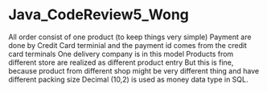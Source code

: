# Java_CodeReview5_Wong
All order consist of one product (to keep things very simple)
Payment are done by Credit Card terminial and the payment id comes from the credit card terminals 
One delivery company is in this model 
Products from different store are realized as different product entry 
But this is fine, because product from different shop might be very different thing and have different packing size
Decimal (10,2) is used as money data type in SQL.

